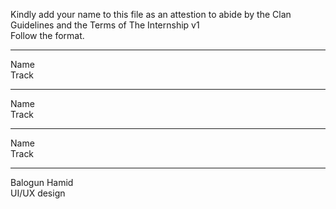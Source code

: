 Kindly add your name to this file as an attestion to abide by the Clan Guidelines and the Terms of The Internship v1
<br/> Follow the  format.<br/> 
___
Name <br/>
Track
___
Name <br/>
Track
___
Name <br/>
Track
___
Balogun Hamid <br/>
UI/UX design
